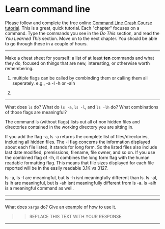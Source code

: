 # Learn command line

Please follow and complete the free online [Command Line Crash Course
tutorial](http://cli.learncodethehardway.org/book/). This is a great,
quick tutorial. Each "chapter" focuses on a command. Type the commands
you see in the _Do This_ section, and read the _You Learned This_
section. Move on to the next chapter. You should be able to go through
these in a couple of hours.


---

Make a cheat sheet for yourself: a list of at least **ten** commands and what they do, focused on things that are new, interesting, or otherwise worth remembering.

1. multiple flags can be called by combinding them or calling them all seperately. e.g., -a -l -h or -alh

2. 


---

What does `ls` do? What do `ls -a`, `ls -l`, and `ls -lh` do? What combinations of those flags are meaningful?

The command ls (without flags) lists out all of non hidden files and directories contained in the working directory you are sitting in.

 If you add the flag -a, ls -a returns the complete list of files/directories, including all hidden files. The -l flag concerns the information displayed about each file listed, it stands for long form. So the listed files also include last date modified, premissions, filename, file owner, and so on. If you use the combined flag of -lh, it combines the long form flag with the human readable formatting flag. This means that file sizes displayed for each file reported will be in the easily readable 3.1K vs 3127. 

ls -a, ls -l are meaningful, but ls -h isnt meaningfully different than ls.
ls -al, ls lh are meaningful, but ls -ah isnt meaningfully different from ls -a.
ls -alh is a meaningful command as well.  

---


---

What does `xargs` do? Give an example of how to use it.

> > REPLACE THIS TEXT WITH YOUR RESPONSE

---

